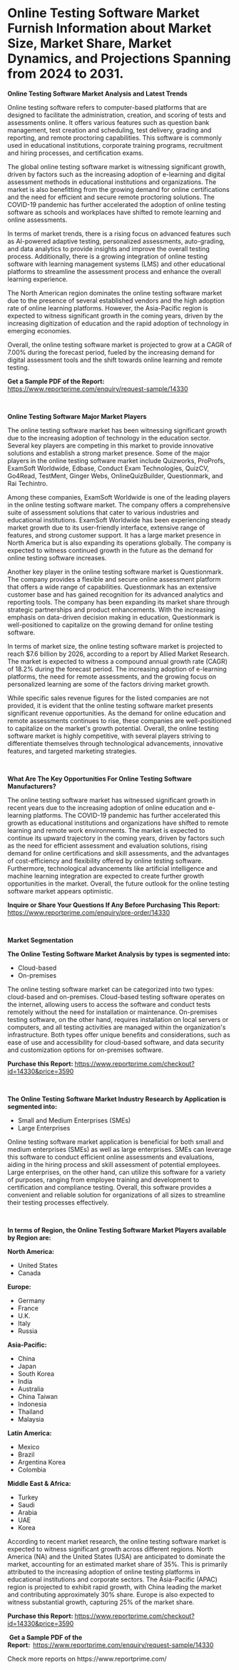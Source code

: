 <p><h1>Online Testing Software Market Furnish Information about Market Size, Market Share, Market Dynamics, and Projections Spanning from 2024 to 2031.</h1></p><p><strong>Online Testing Software Market Analysis and Latest Trends</strong></p>
<p><p>Online testing software refers to computer-based platforms that are designed to facilitate the administration, creation, and scoring of tests and assessments online. It offers various features such as question bank management, test creation and scheduling, test delivery, grading and reporting, and remote proctoring capabilities. This software is commonly used in educational institutions, corporate training programs, recruitment and hiring processes, and certification exams.</p><p>The global online testing software market is witnessing significant growth, driven by factors such as the increasing adoption of e-learning and digital assessment methods in educational institutions and organizations. The market is also benefitting from the growing demand for online certifications and the need for efficient and secure remote proctoring solutions. The COVID-19 pandemic has further accelerated the adoption of online testing software as schools and workplaces have shifted to remote learning and online assessments.</p><p>In terms of market trends, there is a rising focus on advanced features such as AI-powered adaptive testing, personalized assessments, auto-grading, and data analytics to provide insights and improve the overall testing process. Additionally, there is a growing integration of online testing software with learning management systems (LMS) and other educational platforms to streamline the assessment process and enhance the overall learning experience.</p><p>The North American region dominates the online testing software market due to the presence of several established vendors and the high adoption rate of online learning platforms. However, the Asia-Pacific region is expected to witness significant growth in the coming years, driven by the increasing digitization of education and the rapid adoption of technology in emerging economies.</p><p>Overall, the online testing software market is projected to grow at a CAGR of 7.00% during the forecast period, fueled by the increasing demand for digital assessment tools and the shift towards online learning and remote testing.</p></p>
<p><strong>Get a Sample PDF of the Report:&nbsp;</strong> <a href="https://www.reportprime.com/enquiry/request-sample/14330">https://www.reportprime.com/enquiry/request-sample/14330</a></p>
<p>&nbsp;</p>
<p><strong>Online Testing Software Major Market Players</strong></p>
<p><p>The online testing software market has been witnessing significant growth due to the increasing adoption of technology in the education sector. Several key players are competing in this market to provide innovative solutions and establish a strong market presence. Some of the major players in the online testing software market include Quizworks, ProProfs, ExamSoft Worldwide, Edbase, Conduct Exam Technologies, QuizCV, Go4Read, TestMent, Ginger Webs, OnlineQuizBuilder, Questionmark, and Rai Techintro.</p><p>Among these companies, ExamSoft Worldwide is one of the leading players in the online testing software market. The company offers a comprehensive suite of assessment solutions that cater to various industries and educational institutions. ExamSoft Worldwide has been experiencing steady market growth due to its user-friendly interface, extensive range of features, and strong customer support. It has a large market presence in North America but is also expanding its operations globally. The company is expected to witness continued growth in the future as the demand for online testing software increases.</p><p>Another key player in the online testing software market is Questionmark. The company provides a flexible and secure online assessment platform that offers a wide range of capabilities. Questionmark has an extensive customer base and has gained recognition for its advanced analytics and reporting tools. The company has been expanding its market share through strategic partnerships and product enhancements. With the increasing emphasis on data-driven decision making in education, Questionmark is well-positioned to capitalize on the growing demand for online testing software.</p><p>In terms of market size, the online testing software market is projected to reach $7.6 billion by 2026, according to a report by Allied Market Research. The market is expected to witness a compound annual growth rate (CAGR) of 18.2% during the forecast period. The increasing adoption of e-learning platforms, the need for remote assessments, and the growing focus on personalized learning are some of the factors driving market growth.</p><p>While specific sales revenue figures for the listed companies are not provided, it is evident that the online testing software market presents significant revenue opportunities. As the demand for online education and remote assessments continues to rise, these companies are well-positioned to capitalize on the market's growth potential. Overall, the online testing software market is highly competitive, with several players striving to differentiate themselves through technological advancements, innovative features, and targeted marketing strategies.</p></p>
<p>&nbsp;</p>
<p><strong>What Are The Key Opportunities For Online Testing Software Manufacturers?</strong></p>
<p><p>The online testing software market has witnessed significant growth in recent years due to the increasing adoption of online education and e-learning platforms. The COVID-19 pandemic has further accelerated this growth as educational institutions and organizations have shifted to remote learning and remote work environments. The market is expected to continue its upward trajectory in the coming years, driven by factors such as the need for efficient assessment and evaluation solutions, rising demand for online certifications and skill assessments, and the advantages of cost-efficiency and flexibility offered by online testing software. Furthermore, technological advancements like artificial intelligence and machine learning integration are expected to create further growth opportunities in the market. Overall, the future outlook for the online testing software market appears optimistic.</p></p>
<p><strong>Inquire or Share Your Questions If Any Before Purchasing This Report:</strong> <a href="https://www.reportprime.com/enquiry/pre-order/14330">https://www.reportprime.com/enquiry/pre-order/14330</a></p>
<p>&nbsp;</p>
<p><strong>Market Segmentation</strong></p>
<p><strong>The Online Testing Software Market Analysis by types is segmented into:</strong></p>
<p><ul><li>Cloud-based</li><li>On-premises</li></ul></p>
<p><p>The online testing software market can be categorized into two types: cloud-based and on-premises. Cloud-based testing software operates on the internet, allowing users to access the software and conduct tests remotely without the need for installation or maintenance. On-premises testing software, on the other hand, requires installation on local servers or computers, and all testing activities are managed within the organization's infrastructure. Both types offer unique benefits and considerations, such as ease of use and accessibility for cloud-based software, and data security and customization options for on-premises software.</p></p>
<p><strong>Purchase this Report:&nbsp;</strong><a href="https://www.reportprime.com/checkout?id=14330&price=3590">https://www.reportprime.com/checkout?id=14330&price=3590</a></p>
<p>&nbsp;</p>
<p><strong>The Online Testing Software Market Industry Research by Application is segmented into:</strong></p>
<p><ul><li>Small and Medium Enterprises (SMEs)</li><li>Large Enterprises</li></ul></p>
<p><p>Online testing software market application is beneficial for both small and medium enterprises (SMEs) as well as large enterprises. SMEs can leverage this software to conduct efficient online assessments and evaluations, aiding in the hiring process and skill assessment of potential employees. Large enterprises, on the other hand, can utilize this software for a variety of purposes, ranging from employee training and development to certification and compliance testing. Overall, this software provides a convenient and reliable solution for organizations of all sizes to streamline their testing processes effectively.</p></p>
<p>&nbsp;</p>
<p><strong>In terms of Region, the Online Testing Software Market Players available by Region are:</strong></p>
<p>
    <p> <strong> North America: </strong>
        <ul>
            <li>United States</li>
            <li>Canada</li>
        </ul>
        </p> 
    <p> <strong> Europe: </strong>
        <ul>
            <li>Germany</li>
            <li>France</li>
            <li>U.K.</li>
            <li>Italy</li>
            <li>Russia</li>
        </ul>
        </p> 
    <p> <strong> Asia-Pacific: </strong>
        <ul>
            <li>China</li>
            <li>Japan</li>
            <li>South Korea</li>
            <li>India</li>
            <li>Australia</li>
            <li>China Taiwan</li>
            <li>Indonesia</li>
            <li>Thailand</li>
            <li>Malaysia</li>
        </ul>
        </p> 
    <p> <strong> Latin America: </strong>
        <ul>
            <li>Mexico</li>
            <li>Brazil</li>
            <li>Argentina Korea</li>
            <li>Colombia</li>
        </ul>
        </p> 
    <p> <strong> Middle East & Africa: </strong>
        <ul>
            <li>Turkey</li>
            <li>Saudi</li>
            <li>Arabia</li>
            <li>UAE</li>
            <li>Korea</li>
        </ul>
    </p>
    </p>
<p><p>According to recent market research, the online testing software market is expected to witness significant growth across different regions. North America (NA) and the United States (USA) are anticipated to dominate the market, accounting for an estimated market share of 35%. This is primarily attributed to the increasing adoption of online testing platforms in educational institutions and corporate sectors. The Asia-Pacific (APAC) region is projected to exhibit rapid growth, with China leading the market and contributing approximately 30% share. Europe is also expected to witness substantial growth, capturing 25% of the market share.</p></p>
<p><strong>Purchase this Report: </strong><a href="https://www.reportprime.com/checkout?id=14330&price=3590">https://www.reportprime.com/checkout?id=14330&price=3590</a></p>
<p>&nbsp;<strong>Get a Sample PDF of the Report:&nbsp;&nbsp;</strong><a href="https://www.reportprime.com/enquiry/request-sample/14330">https://www.reportprime.com/enquiry/request-sample/14330</a></p>
<p><strong></strong></p>
<p>Check more reports on https://www.reportprime.com/</p>